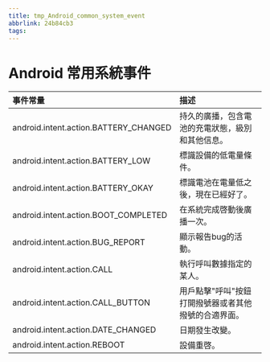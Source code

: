```yaml
---
title: tmp_Android_common_system_event
abbrlink: 24b84cb3
tags:
---
```

Android 常用系統事件
===

| 事件常量 | 描述 |
|:--|:--|
|android.intent.action.BATTERY_CHANGED|持久的廣播，包含電池的充電狀態，級別和其他信息。|
|android.intent.action.BATTERY_LOW|標識設備的低電量條件。|
|android.intent.action.BATTERY_OKAY|標識電池在電量低之後，現在已經好了。|
|android.intent.action.BOOT_COMPLETED|在系統完成啓動後廣播一次。|
|android.intent.action.BUG_REPORT|顯示報告bug的活動。|
|android.intent.action.CALL|執行呼叫數據指定的某人。|
|android.intent.action.CALL_BUTTON|用戶點擊"呼叫"按鈕打開撥號器或者其他撥號的合適界面。|
|android.intent.action.DATE_CHANGED|日期發生改變。|
|android.intent.action.REBOOT|設備重啓。|